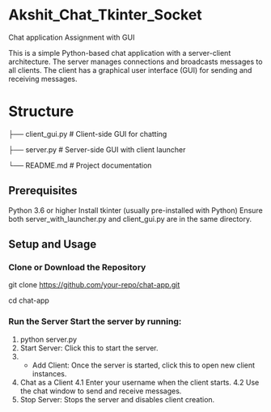 # Akshit_Chat_Tkinter_Socket
Chat application Assignment with GUI

This is a simple Python-based chat application with a server-client architecture. The server manages connections and broadcasts messages to all clients. The client has a graphical user interface (GUI) for sending and receiving messages.

# Structure
├── client_gui.py          # Client-side GUI for chatting 

├── server.py # Server-side GUI with client launcher

└── README.md              # Project documentation



## Prerequisites
  Python 3.6 or higher
  Install tkinter (usually pre-installed with Python)
  Ensure both server_with_launcher.py and client_gui.py are in the same directory.


 ## Setup and Usage
### Clone or Download the Repository
  git clone https://github.com/your-repo/chat-app.git
  
  cd chat-app
### Run the Server Start the server by running:
  1. python server.py
  2. Start Server: Click this to start the server.
  3. + Add Client: Once the server is started, click this to open new client instances.
  4. Chat as a Client
       4.1 Enter your username when the client starts.
       4.2 Use the chat window to send and receive messages.
  5. Stop Server: Stops the server and disables client creation.
